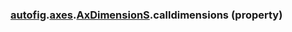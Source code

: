 ### [autofig](autofig.md).[axes](autofig.axes.md).[AxDimensionS](autofig.axes.AxDimensionS.md).calldimensions (property)



